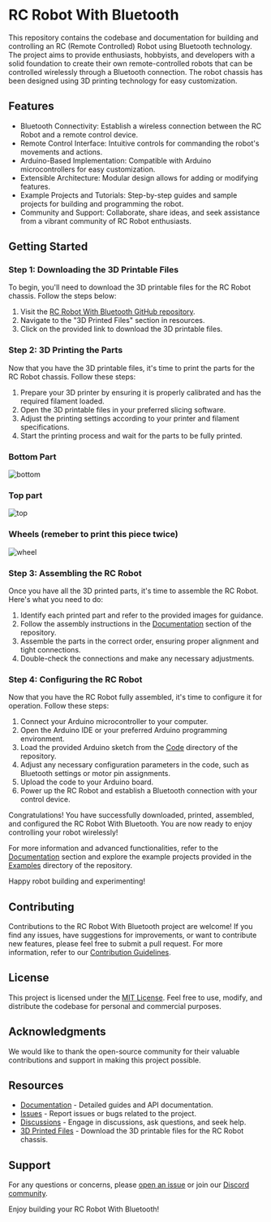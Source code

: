 # RC Robot With Bluetooth

This repository contains the codebase and documentation for building and controlling an RC (Remote Controlled) Robot using Bluetooth technology. The project aims to provide enthusiasts, hobbyists, and developers with a solid foundation to create their own remote-controlled robots that can be controlled wirelessly through a Bluetooth connection. The robot chassis has been designed using 3D printing technology for easy customization.

## Features

- Bluetooth Connectivity: Establish a wireless connection between the RC Robot and a remote control device.
- Remote Control Interface: Intuitive controls for commanding the robot's movements and actions.
- Arduino-Based Implementation: Compatible with Arduino microcontrollers for easy customization.
- Extensible Architecture: Modular design allows for adding or modifying features.
- Example Projects and Tutorials: Step-by-step guides and sample projects for building and programming the robot.
- Community and Support: Collaborate, share ideas, and seek assistance from a vibrant community of RC Robot enthusiasts.

## Getting Started

### Step 1: Downloading the 3D Printable Files

To begin, you'll need to download the 3D printable files for the RC Robot chassis. Follow the steps below:

1. Visit the [RC Robot With Bluetooth GitHub repository](https://github.com/suadoboy/RC-Robot-With-Bluetooth).
2. Navigate to the "3D Printed Files" section in resources.
3. Click on the provided link to download the 3D printable files.

### Step 2: 3D Printing the Parts

Now that you have the 3D printable files, it's time to print the parts for the RC Robot chassis. Follow these steps:

1. Prepare your 3D printer by ensuring it is properly calibrated and has the required filament loaded.
2. Open the 3D printable files in your preferred slicing software.
3. Adjust the printing settings according to your printer and filament specifications.
4. Start the printing process and wait for the parts to be fully printed.

### Bottom Part
![bottom](https://github.com/suadoboy/RC-Robot-With-Bluetooth/assets/64054172/f1698554-ad6a-4b18-a47f-328692220085)
### Top part
![top](https://github.com/suadoboy/RC-Robot-With-Bluetooth/assets/64054172/57b9c738-bd1a-415f-8dbf-2b6955537e4b)
### Wheels (remeber to print this piece twice)
![wheel](https://github.com/suadoboy/RC-Robot-With-Bluetooth/assets/64054172/9be77e6d-f89a-4c4b-b9db-91f37261c42d)

### Step 3: Assembling the RC Robot

Once you have all the 3D printed parts, it's time to assemble the RC Robot. Here's what you need to do:

1. Identify each printed part and refer to the provided images for guidance.
2. Follow the assembly instructions in the [Documentation](docs/) section of the repository.
3. Assemble the parts in the correct order, ensuring proper alignment and tight connections.
4. Double-check the connections and make any necessary adjustments.

### Step 4: Configuring the RC Robot

Now that you have the RC Robot fully assembled, it's time to configure it for operation. Follow these steps:

1. Connect your Arduino microcontroller to your computer.
2. Open the Arduino IDE or your preferred Arduino programming environment.
3. Load the provided Arduino sketch from the [Code](code/) directory of the repository.
4. Adjust any necessary configuration parameters in the code, such as Bluetooth settings or motor pin assignments.
5. Upload the code to your Arduino board.
6. Power up the RC Robot and establish a Bluetooth connection with your control device.

Congratulations! You have successfully downloaded, printed, assembled, and configured the RC Robot With Bluetooth. You are now ready to enjoy controlling your robot wirelessly!

For more information and advanced functionalities, refer to the [Documentation](docs/) section and explore the example projects provided in the [Examples](examples/) directory of the repository.

Happy robot building and experimenting!


## Contributing

Contributions to the RC Robot With Bluetooth project are welcome! If you find any issues, have suggestions for improvements, or want to contribute new features, please feel free to submit a pull request. For more information, refer to our [Contribution Guidelines](CONTRIBUTING.md).

## License

This project is licensed under the [MIT License](LICENSE). Feel free to use, modify, and distribute the codebase for personal and commercial purposes.

## Acknowledgments

We would like to thank the open-source community for their valuable contributions and support in making this project possible.

## Resources

- [Documentation](docs/) - Detailed guides and API documentation.
- [Issues](https://github.com/suadoboy/RC-Robot-With-Bluetooth/issues) - Report issues or bugs related to the project.
- [Discussions](https://github.com/suadoboy/RC-Robot-With-Bluetooth/discussions) - Engage in discussions, ask questions, and seek help.
- [3D Printed Files]([https://your-file-link.com](https://www.thingiverse.com/thing:965449)) - Download the 3D printable files for the RC Robot chassis.

## Support

For any questions or concerns, please [open an issue](https://github.com/your-username/RC-Robot-With-Bluetooth/issues/new) or join our [Discord community](https://discord.gg/your-discord-invite-link).

Enjoy building your RC Robot With Bluetooth!

